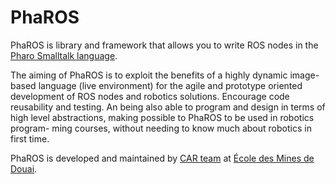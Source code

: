 PhaROS
======

PhaROS is library and framework that allows you to write ROS nodes in the [Pharo Smalltalk language](http://www.pharo.org).

The aiming of PhaROS is to exploit the benefits of a highly dynamic image-based language (live environment) for the agile and prototype oriented development of ROS nodes and robotics solutions. Encourage code reusability and testing. An being also able to program and design in terms of high level abstractions, making possible to PhaROS to be used in robotics program- ming courses, without needing to know much about robotics in first time.

PhaROS is developed and maintained by [CAR team](http://car.mines-douai.fr) at [École des Mines de Douai](http://www.mines-douai.fr).

